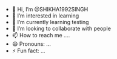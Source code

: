 - 👋 Hi, I’m @SHIKHA1992SINGH
- 👀 I’m interested in learning
- 🌱 I’m currently learning testing
- 💞️ I’m looking to collaborate with people
- 📫 How to reach me ....
- 😄 Pronouns: ...
- ⚡ Fun fact: ...

<!---
SHIKHA1992SINGH/SHIKHA1992SINGH is a ✨ special ✨ repository because its `README.md` (this file) appears on your GitHub profile.
You can click the Preview link to take a look at your changes.
--->
